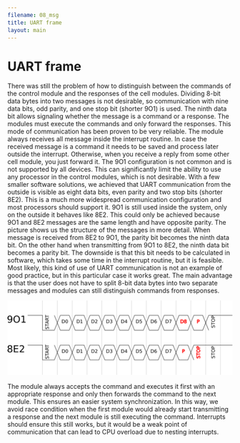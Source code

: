 ```yaml
---
filename: 08_msg
title: UART frame
layout: main
---
```

# UART frame

There was still the problem of how to distinguish between the commands of the
control module and the responses of the cell modules. Dividing 8-bit data bytes
into two messages is not desirable, so communication with nine data bits,
odd parity, and one stop bit (shorter 9O1) is used. The ninth data bit allows
signaling whether the message is a command or a response. The modules must
execute the commands and only forward the responses. This mode of communication
has been proven to be very reliable. The module always receives all message
inside the interrupt routine. In case the received message is a command it needs
to be saved and process later outside the interrupt. Otherwise, when you receive
a reply from some other cell module, you just forward it. The 9O1 configuration
is not common and is not supported by all devices. This can significantly limit
the ability to use any processor in the control modules, which is not desirable.
With a few smaller software solutions, we achieved that UART communication from
the outside is visible as eight data bits, even parity and two stop bits
(shorter 8E2). This is a much more widespread communication configuration and
most processors should support it. 9O1 is still used inside the system, only on
the outside it behaves like 8E2. This could only be achieved because 9O1 and 8E2
messages are the same length and have opposite parity. The picture shows us the
structure of the messages in more detail. When message is received from 8E2 to
9O1, the parity bit becomes the ninth data bit. On the other hand when
transmitting from 9O1 to 8E2, the ninth data bit becomes a parity bit. The
downside is that this bit needs to be calculated in software, which takes some
time in the interrupt routine, but it is feasible. Most likely, this kind of use
of UART communication is not an example of good practice, but in this particular
case it works great. The main advantage is that the user does not have to split
8-bit data bytes into two separate messages and modules can still distinguish
commands from responses.

![UART frame](https://raw.githubusercontent.com/Hrastovc/CarettaBMS/gh-pages/images/UARTframe.png)

The module always accepts the command and executes it first with an appropriate
response and only then forwards the command to the next module. This ensures an
easier system synchronization. In this way, we avoid race condition when the
first module would already start transmitting a response and the next module is
still executing the command. Interrupts should ensure this still works, but it
would be a weak point of communication that can lead to CPU overload due to
nesting interrupts.
